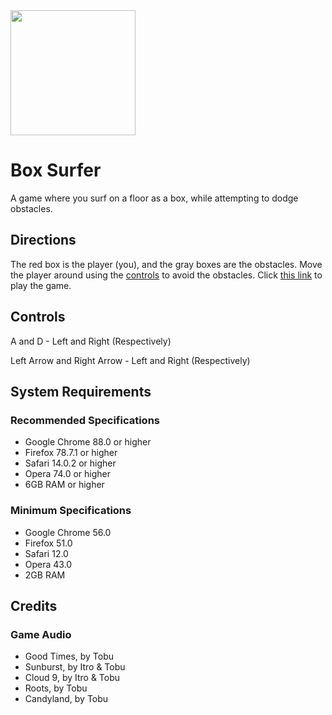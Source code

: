 <img src="https://i.ibb.co/0ywjmSq/boxsurf-logo-1.png" height="200" width="auto">

# Box Surfer

A game where you surf on a floor as a box, while attempting to dodge obstacles.

## Directions

The red box is the player (you), and the gray boxes are the obstacles. Move the player around using the [controls](https://github.com/waitblock/box-surfer#controls) to avoid the obstacles. Click [this link](https://waitblock.github.io/box-surfer/) to play the game.

## Controls

A and D - Left and Right (Respectively)

Left Arrow and Right Arrow - Left and Right (Respectively)

## System Requirements

### Recommended Specifications

- Google Chrome 88.0 or higher
- Firefox 78.7.1 or higher
- Safari 14.0.2 or higher
- Opera 74.0 or higher
- 6GB RAM or higher

### Minimum Specifications

- Google Chrome 56.0
- Firefox 51.0
- Safari 12.0
- Opera 43.0
- 2GB RAM

## Credits

### Game Audio

- Good Times, by Tobu
- Sunburst, by Itro & Tobu
- Cloud 9, by Itro & Tobu
- Roots, by Tobu
- Candyland, by Tobu
